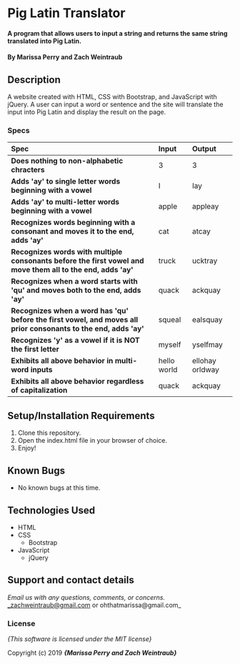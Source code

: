 # Pig Latin Translator

#### A program that allows users to input a string and returns the same string translated into Pig Latin.

#### By **Marissa Perry and Zach Weintraub**

## Description

A website created with HTML, CSS with Bootstrap, and JavaScript with jQuery. A user can input a word or sentence and the site will translate the input into Pig Latin and display the result on the page.


### Specs
| Spec | Input | Output |
| :-------------     | :------------- | :------------- |
| **Does nothing to non-alphabetic chracters** | 3 | 3 |
| **Adds 'ay' to single letter words beginning with a vowel** | I | Iay |
| **Adds 'ay' to multi-letter words beginning with a vowel**| apple | appleay |
| **Recognizes words beginning with a consonant and moves it to the end, adds 'ay'**| cat | atcay |
| **Recognizes words with multiple consonants before the first vowel and move them all to the end, adds 'ay'** | truck | ucktray |
| **Recognizes when a word starts with 'qu' and moves both to the end, adds 'ay'**| quack | ackquay |
| **Recognizes when a word has 'qu' before the first vowel, and moves all prior consonants to the end, adds 'ay'**| squeal | ealsquay |
| **Recognizes 'y' as a vowel if it is NOT the first letter**| myself | yselfmay |
| **Exhibits all above behavior in multi-word inputs**| hello world | ellohay orldway |
| **Exhibits all above behavior regardless of capitalization**| quack | ackquay |

## Setup/Installation Requirements

1. Clone this repository.
2. Open the index.html file in your browser of choice.
3. Enjoy!

## Known Bugs
* No known bugs at this time.

## Technologies Used
* HTML
* CSS
  * Bootstrap
* JavaScript
  * jQuery

## Support and contact details

_Email us with any questions, comments, or concerns._
_zachweintraub@gmail.com or ohthatmarissa@gmail.com_

### License

*{This software is licensed under the MIT license}*

Copyright (c) 2019 **_{Marissa Perry and Zach Weintraub}_**
